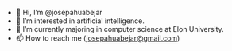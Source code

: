 - 👋 Hi, I’m @josepahuabejar
- 👀 I’m interested in artificial intelligence.
- 🌱 I’m currently majoring in computer science at Elon University.
- 📫 How to reach me  (josepahuabejar@gmail.com)

<!---
josepahuabejar/josepahuabejar is a ✨ special ✨ repository because its `README.md` (this file) appears on your GitHub profile.
You can click the Preview link to take a look at your changes.
--->
